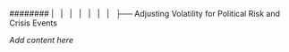 ######## |   |   |   |   |   |   |   ├── Adjusting Volatility for Political Risk and Crisis Events

*Add content here*
